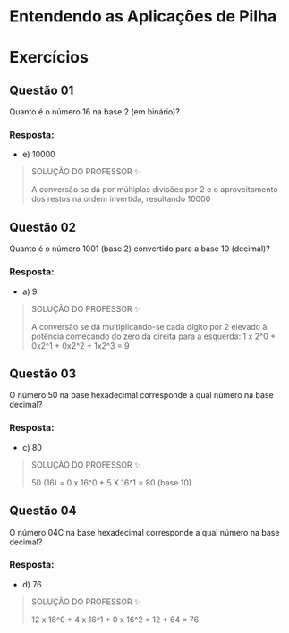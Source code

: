 # Entendendo as Aplicações de Pilha

# Exercícios


## Questão 01
Quanto é o número 16 na base 2 (em binário)?

### Resposta:
- e) ​10000

> SOLUÇÃO DO PROFESSOR ✨
>
> A conversão se dá por múltiplas divisões por 2 e o aproveitamento dos restos na ordem invertida, resultando 10000


## Questão 02
Quanto é o número 1001 (base 2) convertido para a base 10 (decimal)?

### Resposta:
- a) 9

> SOLUÇÃO DO PROFESSOR ✨
>
> A conversão se dá multiplicando-se cada dígito por 2 elevado à potência começando do zero da direita para a esquerda: 1 x 2^0 + 0x2^1 + 0x2^2 + 1x2^3 = 9


## Questão 03
O número 50 na base hexadecimal corresponde a qual número na base decimal?

### Resposta:
- c) 80

> SOLUÇÃO DO PROFESSOR ✨
>
> 50 (16) = 0 x 16^0 + 5 X 16^1 = 80 (base 10)


## Questão 04
O número 04C na base hexadecimal corresponde a qual número na base decimal?

### Resposta:
- d) 76

> SOLUÇÃO DO PROFESSOR ✨
>
> 12 x 16^0 + 4 x 16^1 + 0 x 16^2 = 12 + 64 = 76

